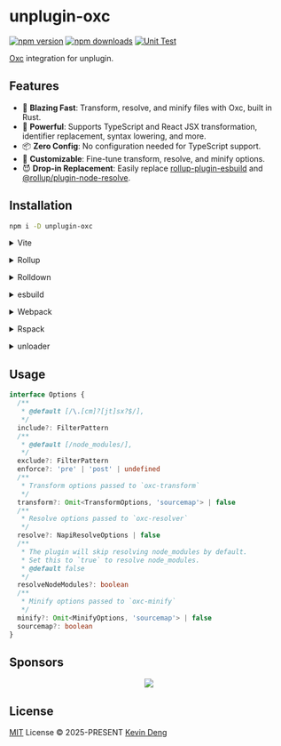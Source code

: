 # unplugin-oxc

[![npm version][npm-version-src]][npm-version-href]
[![npm downloads][npm-downloads-src]][npm-downloads-href]
[![Unit Test][unit-test-src]][unit-test-href]

[Oxc](https://oxc.rs/) integration for unplugin.

## Features

- 🚀 **Blazing Fast**: Transform, resolve, and minify files with Oxc, built in Rust.
- 🦾 **Powerful**: Supports TypeScript and React JSX transformation, identifier replacement, syntax lowering, and more.
- 📦 **Zero Config**: No configuration needed for TypeScript support.
- 🎨 **Customizable**: Fine-tune transform, resolve, and minify options.
- 😈 **Drop-in Replacement**: Easily replace [rollup-plugin-esbuild](https://github.com/egoist/rollup-plugin-esbuild) and [@rollup/plugin-node-resolve](https://github.com/rollup/plugins/tree/master/packages/node-resolve).

## Installation

```bash
npm i -D unplugin-oxc
```

<details>
<summary>Vite</summary><br>

```ts
// vite.config.ts
import Oxc from 'unplugin-oxc/vite'

export default defineConfig({
  plugins: [Oxc()],
})
```

<br></details>

<details>
<summary>Rollup</summary><br>

```ts
// rollup.config.js
import Oxc from 'unplugin-oxc/rollup'

export default {
  plugins: [Oxc()],
}
```

<br></details>

<details>
<summary>Rolldown</summary><br>

```ts
// rolldown.config.js
import Oxc from 'unplugin-oxc/rolldown'

export default {
  plugins: [Oxc()],
}
```

<br></details>

<details>
<summary>esbuild</summary><br>

```ts
import { build } from 'esbuild'
import Oxc from 'unplugin-oxc/esbuild'

build({
  plugins: [Oxc()],
})
```

<br></details>

<details>
<summary>Webpack</summary><br>

```js
// webpack.config.js
import Oxc from 'unplugin-oxc/webpack'

export default {
  /* ... */
  plugins: [Oxc()],
}
```

<br></details>

<details>
<summary>Rspack</summary><br>

```ts
// rspack.config.js
import Oxc from 'unplugin-oxc/rspack'

export default {
  /* ... */
  plugins: [Oxc()],
}
```

<br></details>

<details>
<summary>unloader</summary><br>

```ts
// unloader.config.ts
import Oxc from 'unplugin-oxc/unloader'

export default defineConfig({
  plugins: [Oxc()],
})
```

<br></details>

## Usage

```ts
interface Options {
  /**
   * @default [/\.[cm]?[jt]sx?$/],
   */
  include?: FilterPattern
  /**
   * @default [/node_modules/],
   */
  exclude?: FilterPattern
  enforce?: 'pre' | 'post' | undefined
  /**
   * Transform options passed to `oxc-transform`
   */
  transform?: Omit<TransformOptions, 'sourcemap'> | false
  /**
   * Resolve options passed to `oxc-resolver`
   */
  resolve?: NapiResolveOptions | false
  /**
   * The plugin will skip resolving node_modules by default.
   * Set this to `true` to resolve node_modules.
   * @default false
   */
  resolveNodeModules?: boolean
  /**
   * Minify options passed to `oxc-minify`
   */
  minify?: Omit<MinifyOptions, 'sourcemap'> | false
  sourcemap?: boolean
}
```

## Sponsors

<p align="center">
  <a href="https://cdn.jsdelivr.net/gh/sxzz/sponsors/sponsors.svg">
    <img src='https://cdn.jsdelivr.net/gh/sxzz/sponsors/sponsors.svg'/>
  </a>
</p>

## License

[MIT](./LICENSE) License © 2025-PRESENT [Kevin Deng](https://github.com/sxzz)

<!-- Badges -->

[npm-version-src]: https://img.shields.io/npm/v/unplugin-oxc.svg
[npm-version-href]: https://npmjs.com/package/unplugin-oxc
[npm-downloads-src]: https://img.shields.io/npm/dm/unplugin-oxc
[npm-downloads-href]: https://www.npmcharts.com/compare/unplugin-oxc?interval=30
[unit-test-src]: https://github.com/unplugin/unplugin-oxc/actions/workflows/unit-test.yml/badge.svg
[unit-test-href]: https://github.com/unplugin/unplugin-oxc/actions/workflows/unit-test.yml
